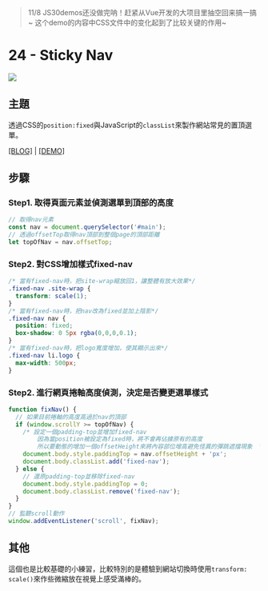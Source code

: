 > 11/8 JS30demos还没做完呐！赶紧从Vue开发的大项目里抽空回来搞一搞~
> 这个demo的内容中CSS文件中的变化起到了比较关键的作用~
# 24 - Sticky Nav

![](https://guahsu.io/2017/10/JavaScript30-24-Sticky-Nav/demo24.gif)

## **主題**
透過CSS的`position:fixed`與JavaScript的`classList`來製作網站常見的置頂選單。

[[BLOG]](https://guahsu.io/2017/10/JavaScript30-24-Sticky-Nav) | [[DEMO]](https://guahsu.io/JavaScript30/24_Sticky-Nav/index-GuaHsu.html)

## **步驟**
### Step1. 取得頁面元素並偵測選單到頂部的高度
```javascript
// 取得nav元素
const nav = document.querySelector('#main');
// 透過offsetTop取得nav頂部到整個page的頂部距離
let topOfNav = nav.offsetTop;
```

### Step2. 對CSS增加樣式fixed-nav
```CSS
/* 當有fixed-nav時，把site-wrap縮放回1，讓整體有放大效果*/
.fixed-nav .site-wrap {
  transform: scale(1);
}
/* 當有fixed-nav時，把nav改為fixed並加上陰影*/
.fixed-nav nav {
  position: fixed;
  box-shadow: 0 5px rgba(0,0,0,0.1);
}
/* 當有fixed-nav時，把logo寬度增加，使其顯示出來*/
.fixed-nav li.logo {
  max-width: 500px;
}
```

### Step2. 進行網頁捲軸高度偵測，決定是否變更選單樣式
```javascript
function fixNav() {
  // 如果目前捲軸的高度高過於nav的頂部
  if (window.scrollY >= topOfNav) {
    /* 設定一個padding-top並增加fixed-nav
        因為當position被設定為fixed時，將不會再佔據原有的高度
        所以要動態的增加一個offsetHeight來將內容部位增高避免怪異的彈跳遮擋現象  */
    document.body.style.paddingTop = nav.offsetHeight + 'px';
    document.body.classList.add('fixed-nav');
  } else {
    // 還原padding-top並移除fixed-nav
    document.body.style.paddingTop = 0;
    document.body.classList.remove('fixed-nav');
  }
}
// 監聽scroll動作
window.addEventListener('scroll', fixNav);
```

## 其他
這個也是比較基礎的小練習，比較特別的是體驗到網站切換時使用`transform: scale()`來作些微縮放在視覺上感受滿棒的。